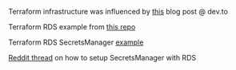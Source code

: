 Terraform infrastructure was influenced by [this](https://dev.to/txheo/a-guide-to-provisioning-aws-ecs-fargate-using-terraform-1joo) blog post @ dev.to

Terraform RDS example from [this repo](https://github.com/terraform-aws-modules/terraform-aws-rds)

Terraform RDS SecretsManager [example](https://github.com/gordonmurray/aws_rds_secrets_manager)

[Reddit thread](https://www.reddit.com/r/Terraform/comments/ijavhy/help_create_secret_for_aws_rds/) on how to setup SecretsManager with RDS
